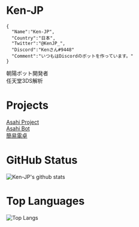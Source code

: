 # Ken-JP
```
{
  "Name":"Ken-JP",
  "Country":"日本",
  "Twitter":"@KenJP_",
  "Discord":"Kenさん#9448"
  "Comment":"いつもはDiscordのボットを作っています。"
}
```
朝陽ボット開発者  
任天堂3DS解析

# Projects
[Asahi Project](https://discord.gg/49UMkaM)  
[Asahi Bot](https://discord.com/api/oauth2/authorize?client_id=745025616465756171&permissions=8&scope=bot)  
[簡易電卓](https://github.com/Ken-JP/calculator)

# GitHub Status
![Ken-JP's github stats](https://github-readme-stats.vercel.app/api?username=Ken-JP&count_private=true&show_icons=true)

# Top Languages
![Top Langs](https://github-readme-stats.vercel.app/api/top-langs/?username=Ken-JP&layout=compact)
